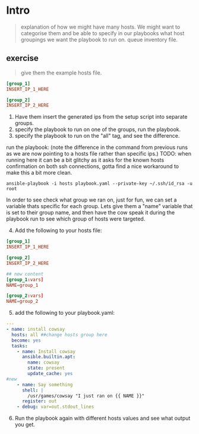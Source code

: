 # Intro

>explanation of how we might have many hosts. We might want to categorise them and be able to specify in our playbooks what host groupings we want the playbook to run on. queue inventory file. 

## exercise 
>give them the example hosts file.
   
```toml
[group_1]
INSERT_IP_1_HERE

[group_2]
INSERT_IP_2_HERE
```
1. Have them insert the generated ips from the setup script into separate groups.
2. specify the playbook to run on one of the groups, run the playbook. 
3. specify the playbook to run on the "all" tag, and see the difference. 

run the playbook: (note the difference in the command from previous runs as we are now pointing to a hosts file rather than specific ips.) TODO: when running here it can be a bit glitchy as it asks for the known hosts confirmation on  both ssh connections, gotta find a nice workaround to make this a bit more clean.
```
ansible-playbook -i hosts playbook.yaml --private-key ~/.ssh/id_rsa -u root
```
In order to see check what group we ran on, just for fun, we can set a variable thats specific for each group. Lets give them a "name" variable that is set to their group name, and then have the cow speak it during the playbook run to see which group of hosts were targeted. 

4. Add the following to your hosts file:

```toml
[group_1]
INSERT_IP_1_HERE

[group_2]
INSERT_IP_2_HERE

## new content
[group_1:vars]
NAME=group_1

[group_2:vars]
NAME=group_2
```

5. add the following to your playbook.yaml:

```yaml
---
- name: install cowsay
  hosts: all ##change hosts group here
  become: yes
  tasks:
    - name: Install cowsay
      ansible.builtin.apt:
        name: cowsay
        state: present
        update_cache: yes
#new
    - name: Say something
      shell: |
        /usr/games/cowsay "I just ran on {{ NAME }}"
      register: out
    - debug: var=out.stdout_lines
```

6. Run the playbook again with different hosts values and see what output you get.
